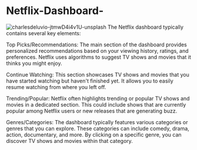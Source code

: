 # Netflix-Dashboard-

![charlesdeluvio-jtmwD4i4v1U-unsplash](https://github.com/Narendra1402/Netflix-Dashboard-/assets/122566558/227ce50c-4c38-4dab-a7f6-6cc1503c090b)
The Netflix dashboard typically contains several key elements:

Top Picks/Recommendations: The main section of the dashboard provides personalized recommendations based on your viewing history, ratings, and preferences. Netflix uses algorithms to suggest TV shows and movies that it thinks you might enjoy.

Continue Watching: This section showcases TV shows and movies that you have started watching but haven't finished yet. It allows you to easily resume watching from where you left off.

Trending/Popular: Netflix often highlights trending or popular TV shows and movies in a dedicated section. This could include shows that are currently popular among Netflix users or new releases that are generating buzz.

Genres/Categories: The dashboard typically features various categories or genres that you can explore. These categories can include comedy, drama, action, documentary, and more. By clicking on a specific genre, you can discover TV shows and movies within that category.









